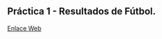 ## Práctica 1 - Resultados de Fútbol.

[Enlace Web](https://raulrgueztorres-ull.github.io/JavaScript-OSL/p1-resultados-futbol/)

